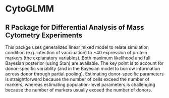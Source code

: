 # CytoGLMM

## R Package for Differential Analysis of Mass Cytometry Experiments

This packge uses generalized linear mixed model to relate simulation condition (e.g. infection of vaccination) to ~40 expression of protein markers (the explanatory variables). Both maximum likelihood and full Bayesian posterior (using Stan) are available. The key point is to account for donor-specific variablity (and in the Bayesian model to borrow information across donor through partial pooling). Estimating donor-specific parameters is straightforward because the number of cells exceed the number of markers, whereas estimating population-level parameters is challenging because the number of markers usually exceed the number of donors.
